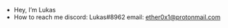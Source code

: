- Hey, I’m Lukas
- How to reach me discord: Lukas#8962 email: ether0x1@protonmail.com

<!---
ehter0x1/ehter0x1 is a ✨ special ✨ repository because its `README.md` (this file) appears on your GitHub profile.
You can click the Preview link to take a look at your changes.
--->
